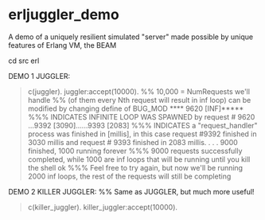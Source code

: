 # erljuggler_demo
A demo of a uniquely resilient simulated "server" made possible by unique features of Erlang VM, the BEAM

cd src
erl

DEMO 1 JUGGLER:
>c(juggler).
>juggler:accept(10000). %% 10,000 = NumRequests we'll handle
> %% (of them every Nth request will result in inf loop) can be modified by changing define of BUG_MOD
**** 9620 [INF]***** %%% INDICATES INFINITE LOOP WAS SPAWNED by request # 9620
...9392 [3090]......9393 [2083]    %%% INDICATES a "request_handler" process was finished in [millis], in this case request #9392 finished in 3030 millis and request # 9393 finished in 2083 millis. 
. 
.
.
>9000 finished, 1000 running forever %%% 9000 requests successfully completed, while 1000 are inf loops that will be running until you kill the shell 
ok
>%%% Feel free to try again, but now we'll be running 2000 inf loops, the rest of the requests will still be completing


DEMO 2 KILLER JUGGLER:   %% Same as JUGGLER, but much more useful!
>c(killer_juggler).
>killer_juggler:accept(10000). 
